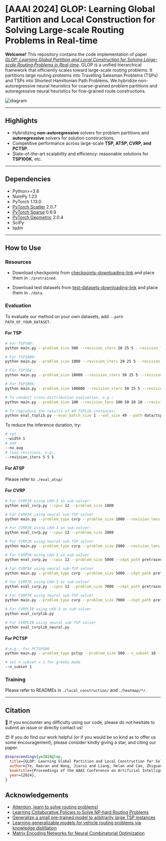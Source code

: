 # [AAAI 2024] GLOP: Learning Global Partition and Local Construction for Solving Large-scale Routing Problems in Real-time

**Welcome!** This repository contains the code implementation of paper [*GLOP: Learning Global Partition and Local Construction for Solving Large-scale Routing Problems in Real-time*](https://arxiv.org/abs/2312.08224). GLOP is a unified hierarchical framework that efficiently scales toward large-scale routing problems. It partitions large routing problems into Travelling Salesman Problems (TSPs) and TSPs into Shortest Hamiltonian Path Problems. We hybridize non-autoregressive neural heuristics for coarse-grained problem partitions and autoregressive neural heuristics for fine-grained route constructions.

![diagram](./assets/diagram.png)

---

## Highlights

- Hybridizing **non-autoregressive** solvers for problem partitions and **autoregressive** solvers for solution constructions.
- Competitive performance across large-scale **TSP, ATSP, CVRP, and PCTSP**.
- State-of-the-art scalability and efficiency: reasonable solutions for **TSP100K**, etc.

---

## Dependencies

- Python>=3.8
- NumPy 1.23
- PyTorch 1.13.0
- [PyTorch Scatter](https://github.com/rusty1s/pytorch_scatter) 2.0.7
- [PyTorch Sparse](https://github.com/rusty1s/pytorch_sparse) 0.6.9
- [PyTorch Geometric](https://github.com/pyg-team/pytorch_geometric) 2.0.4
- SciPy
- tqdm

---

## How to Use

### Resources

- Download checkpoints from [checkpoints-downloading-link](https://drive.google.com/file/d/1u9-GVTMRux3rWGcbipSqyTyBx_V8pm9G/view?usp=sharing) and place them in `./pretrained`.

- Download test datasets from [test-datasets-downloading-link](https://drive.google.com/file/d/1WuICJGKRsiTjVTq7_ivh29wWShv8BRBO/view?usp=sharing) and place them in `./data`.

### Evaluation 
To evaluate our method on your own datasets, add `--path PATH_OF_YOUR_DATASET`.

#### For TSP
```bash
# For TSP500:
python main.py --problem_size 500 --revision_iters 20 25 5 --revision_lens 100 50 20 --width 10 --eval_batch_size 64 --val_size 128 --decode_strategy greedy

# For TSP1000:
python main.py --problem_size 1000 --revision_iters 20 25 5 --revision_lens 100 50 20 --width 10 --eval_batch_size 32 --val_size 128 --decode_strategy greedy

# For TSP10k:
python main.py --problem_size 10000 --revision_iters 50 25 5 --revision_lens 100 50 20 --width 1 --eval_batch_size 16 --val_size 16 --decode_strategy greedy

# For TSP100k:
python main.py --problem_size 100000 --revision_iters 50 25 5 --revision_lens 100 50 20 --width 1 --eval_batch_size 1 --val_size 1 --decode_strategy greedy

# To conduct cross-distribution evaluation, e.g.:
python main.py --problem_size 100 --revision_lens 100 50 20 10 --revision_iters 20 10 10 5 --width 140 --eval_batch_size 100 --val_size 10000 --decode_strategy sampling --path data/tsp/tsp_uniform100_10000.pkl --no_aug --no_prune

# To reproduce the results of 49 TSPLib instances:
python eval_tsplib.py --eval_batch_size 1 --val_size 49 --path data/tsp/tsplib49.pkl --width 128 --decode_strategy greedy --no_prune
```


To reduce the inference duration, try:
```bash
# set
--width 1
# add
--no_aug
# less revisions, e.g.,
--revision_iters 5 5 5
```

#### For ATSP

Please refer to `./eval_atsp/`


#### For CVRP

```bash
# For CVRP1K using LKH-3 as sub-solver: 
python eval_cvrp.py --cpus 12 --problem_size 1000

# For CVRP1K using neural sub-TSP solver
python main.py --problem_type cvrp --problem_size 1000 --revision_lens 20 --revision_iters 5

# For CVRP2K using LKH-3 as sub-solver: 
python eval_cvrp.py --cpus 12 --problem_size 2000

# For CVRP2K using neural sub-TSP solver
python main.py --problem_type cvrp --problem_size 2000 --revision_lens 50 20 --revision_iters 5 5

# For CVRP5K using LKH-3 as sub-solver
python eval_cvrp.py --cpus 12 --problem_size 5000 --ckpt_path pretrained/Partitioner/cvrp/cvrp-2000.pt

# For CVRP5K using neural sub-TSP solver
python main.py --problem_type cvrp --problem_size 5000 --ckpt_path pretrained/Partitioner/cvrp/cvrp-2000.pt --revision_lens 20 --revision_iters 5

# For CVRP7K using LKH-3 as sub-solver
python eval_cvrp.py --cpus 12 --problem_size 7000 --ckpt_path pretrained/Partitioner/cvrp/cvrp-2000.pt

# For CVRP7K using neural sub-TSP solver
python main.py --problem_type cvrp --problem_size 7000 --ckpt_path pretrained/Partitioner/cvrp/cvrp-2000.pt --revision_lens 20 --revision_iters 5

# For CVRPLIB using LKH-3 as sub-solver
python eval_cvrplib.py

# For CVRPLIB using neural sub-TSP solver
python eval_cvrplib_neural.py
```


#### For PCTSP

```bash
# e.g., for PCTSP500
python main.py --problem_type pctsp --problem_size 500 --n_subset 10 --eval_batch_size 50 --val_size 100 --revision_iters 10 10 5 --revision_lens 100 50 20

# set n_subset = 1 for greedy mode
--n_subset 1
```


### Training

Please refer to READMEs in `./local_construction/` and `./heatmap/*/`.

---

## Citation

🤩 If you encounter any difficulty using our code, please do not hesitate to submit an issue or directly contact us!

😍 If you do find our work helpful (or if you would be so kind as to offer us some encouragement), please consider kindly giving a star, and citing our paper.

```bibtex
@inproceedings{ye2024glop,
  title={GLOP: Learning Global Partition and Local Construction for Solving Large-scale Routing Problems in Real-time},
  author={Ye, Haoran and Wang, Jiarui and Liang, Helan and Cao, Zhiguang and Li, Yong and Li, Fanzhang},
  booktitle={Proceedings of the AAAI Conference on Artificial Intelligence},
  year={2024},
}
```


## Acknowledgements

* [Attention, learn to solve routing problems!](https://github.com/wouterkool/attention-learn-to-route)
* [Learning Collaborative Policies to Solve NP-hard Routing Problems](https://github.com/alstn12088/LCP)
* [Generalize a small pre-trained model to arbitrarily large TSP instances](https://github.com/Spider-scnu/TSP)
* [Learning generalizable models for vehicle routing problems via knowledge distillation](https://github.com/jieyibi/AMDKD)
* [Matrix Encoding Networks for Neural Combinatorial Optimization](https://github.com/yd-kwon/MatNet)
